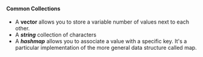 #### Common Collections

- A **vector** allows you to store a variable number of values next to each other.
- A **_string_** collection of characters
- A **_hashmap_** allows you to associate a value with a specific key. It's a particular implementation of the more general data structure called map.
